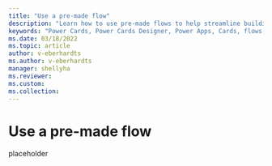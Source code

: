 ```yaml
---
title: "Use a pre-made flow"
description: "Learn how to use pre-made flows to help streamline building a card"
keywords: "Power Cards, Power Cards Designer, Power Apps, Cards, flows, Power Automate"
ms.date: 03/18/2022
ms.topic: article
author: v-eberhardts
ms.author: v-eberhardts
manager: shellyha
ms.reviewer: 
ms.custom: 
ms.collection: 
---
```


# Use a pre-made flow

placeholder
